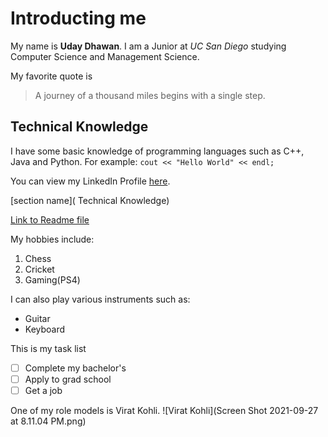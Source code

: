 # Introducting me

My name is **Uday Dhawan**. I am a Junior at *UC San Diego* studying Computer Science and Management Science. 

My favorite quote is 
> A journey of a thousand miles begins with a single step. 

## Technical Knowledge

I have some basic knowledge of programming languages such as C++, Java and Python. For example:
`cout << "Hello World" << endl;`

You can view my LinkedIn Profile [here](https://www.linkedin.com/in/uday-dhawan-92aaa2179/).

[section name]( Technical Knowledge)

[Link to Readme file](README.md)

My hobbies include:
1. Chess
2. Cricket
3. Gaming(PS4)

I can also play various instruments such as:
- Guitar
- Keyboard

This is my task list 

- [ ] Complete my bachelor's
- [ ] Apply to grad school
- [ ] Get a job

One of my role models is Virat Kohli.
![Virat Kohli](Screen Shot 2021-09-27 at 8.11.04 PM.png)

